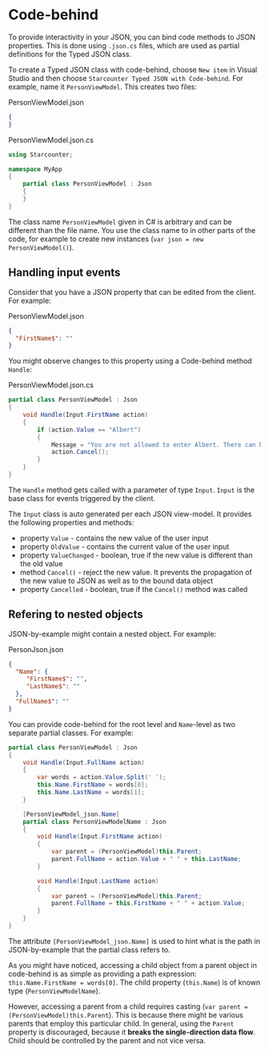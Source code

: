 # Code-behind

To provide interactivity in your JSON, you can bind code methods to JSON properties. This is done using `.json.cs` files, which are used as partial definitions for the Typed JSON class.

To create a Typed JSON class with code-behind, choose `New item` in Visual Studio and then choose `Starcounter Typed JSON with Code-behind`. For example, name it `PersonViewModel`. This creates two files:

<div class="code-name">PersonViewModel.json</div>

```json
{
}
```

<div class="code-name">PersonViewModel.json.cs</div>

```cs
using Starcounter;

namespace MyApp
{
    partial class PersonViewModel : Json
    {
    }
}
```

The class name `PersonViewModel` given in C# is arbitrary and can be different than the file name. You use the class name to in other parts of the code, for example to create new instances (`var json = new PersonViewModel()`).

## Handling input events

Consider that you have a JSON property that can be edited from the client. For example:

<div class="code-name">PersonViewModel.json</div>

```json
{
  "FirstName$": ""
}
```

You might observe changes to this property using a Code-behind method `Handle`:

<div class="code-name">PersonViewModel.json.cs</div>

```cs
partial class PersonViewModel : Json
{
    void Handle(Input.FirstName action)
    {
        if (action.Value == "Albert")
        {
            Message = "You are not allowed to enter Albert. There can be only one.";
            action.Cancel();
        }
    }
}
```

The `Handle` method gets called with a parameter of type `Input`. `Input` is the base class for events triggered by the client.

The `Input` class is auto generated per each JSON view-model. It provides the following properties and methods:

- property `Value` - contains the new value of the user input
- property `OldValue` - contains the current value of the user input
- property `ValueChanged` - boolean, true if the new value is different than the old value
- method `Cancel()` - reject the new value. It prevents the propagation of the new value to JSON as well as to the bound data object
- property `Cancelled` - boolean, true if the `Cancel()` method was called

## Refering to nested objects

JSON-by-example might contain a nested object. For example:

<div class="code-name">PersonJson.json</div>

```json
{
  "Name": {
     "FirstName$": "",
     "LastName$": ""
  },
  "FullName$": ""
}
```

You can provide code-behind for the root level and `Name`-level as two separate partial classes. For example:

```cs
partial class PersonViewModel : Json
{
    void Handle(Input.FullName action)
    {
        var words = action.Value.Split(' ');
        this.Name.FirstName = words[0];
        this.Name.LastName = words[1];
    }

    [PersonViewModel_json.Name]
    partial class PersonViewModelName : Json
    {
        void Handle(Input.FirstName action)
        {
            var parent = (PersonViewModel)this.Parent;
            parent.FullName = action.Value + " " + this.LastName;
        }

        void Handle(Input.LastName action)
        {
            var parent = (PersonViewModel)this.Parent;
            parent.FullName = this.FirstName + " " + action.Value;
        }
    }
}
```

The attribute `[PersonViewModel_json.Name]` is used to hint what is the path in JSON-by-example that the partial class refers to.

As you might have noticed, accessing a child object from a parent object in code-behind is as simple as providing a path expression: `this.Name.FirstName = words[0]`. The child property (`this.Name`) is of known type (`PersonViewModelName`).

However, accessing a parent from a child requires casting (`var parent = (PersonViewModel)this.Parent`). This is because there might be various parents that employ this particular child. In general, using the `Parent` property is discouraged, because it **breaks the single-direction data flow**. Child should be controlled by the parent and not vice versa.
